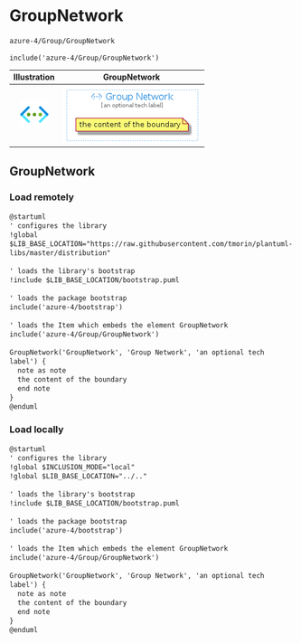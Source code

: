 # GroupNetwork


```text
azure-4/Group/GroupNetwork
```

```text
include('azure-4/Group/GroupNetwork')
```



| Illustration | GroupNetwork |
| :---: | :---: |
| ![illustration for Illustration](../../azure-4/Item/Networking/ServiceVirtualNetworks.png) | ![illustration for GroupNetwork](../../azure-4/Group/GroupNetwork.Local.png) |




## GroupNetwork

### Load remotely
```plantuml
@startuml
' configures the library
!global $LIB_BASE_LOCATION="https://raw.githubusercontent.com/tmorin/plantuml-libs/master/distribution"

' loads the library's bootstrap
!include $LIB_BASE_LOCATION/bootstrap.puml

' loads the package bootstrap
include('azure-4/bootstrap')

' loads the Item which embeds the element GroupNetwork
include('azure-4/Group/GroupNetwork')

GroupNetwork('GroupNetwork', 'Group Network', 'an optional tech label') {
  note as note
  the content of the boundary
  end note
}
@enduml
```

### Load locally
```plantuml
@startuml
' configures the library
!global $INCLUSION_MODE="local"
!global $LIB_BASE_LOCATION="../.."

' loads the library's bootstrap
!include $LIB_BASE_LOCATION/bootstrap.puml

' loads the package bootstrap
include('azure-4/bootstrap')

' loads the Item which embeds the element GroupNetwork
include('azure-4/Group/GroupNetwork')

GroupNetwork('GroupNetwork', 'Group Network', 'an optional tech label') {
  note as note
  the content of the boundary
  end note
}
@enduml
```

